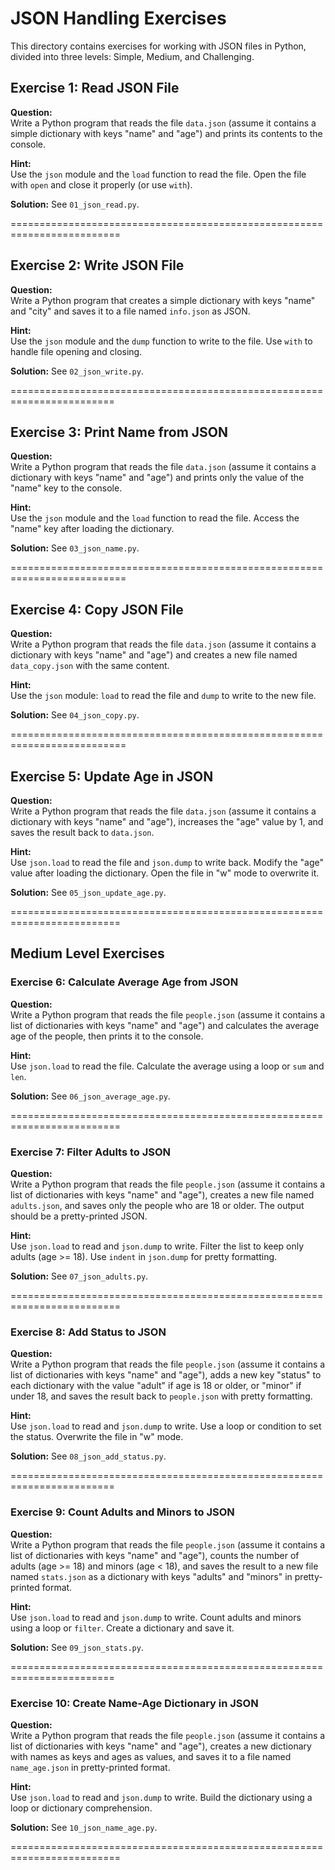 # JSON Handling Exercises
This directory contains exercises for working with JSON files in Python, divided into three levels: Simple, Medium, and Challenging.

## Exercise 1: Read JSON File
**Question:**  
Write a Python program that reads the file `data.json` (assume it contains a simple dictionary with keys "name" and "age") and prints its contents to the console.

**Hint:**  
Use the `json` module and the `load` function to read the file. Open the file with `open` and close it properly (or use `with`).

**Solution:** See `01_json_read.py`.

=========================================================================

## Exercise 2: Write JSON File
**Question:**  
Write a Python program that creates a simple dictionary with keys "name" and "city" and saves it to a file named `info.json` as JSON.

**Hint:**  
Use the `json` module and the `dump` function to write to the file. Use `with` to handle file opening and closing.

**Solution:** See `02_json_write.py`.

========================================================================

## Exercise 3: Print Name from JSON
**Question:**  
Write a Python program that reads the file `data.json` (assume it contains a dictionary with keys "name" and "age") and prints only the value of the "name" key to the console.

**Hint:**  
Use the `json` module and the `load` function to read the file. Access the "name" key after loading the dictionary.

**Solution:** See `03_json_name.py`.

==========================================================================

## Exercise 4: Copy JSON File
**Question:**  
Write a Python program that reads the file `data.json` (assume it contains a dictionary with keys "name" and "age") and creates a new file named `data_copy.json` with the same content.

**Hint:**  
Use the `json` module: `load` to read the file and `dump` to write to the new file.

**Solution:** See `04_json_copy.py`.

==========================================================================

## Exercise 5: Update Age in JSON
**Question:**  
Write a Python program that reads the file `data.json` (assume it contains a dictionary with keys "name" and "age"), increases the "age" value by 1, and saves the result back to `data.json`.

**Hint:**  
Use `json.load` to read the file and `json.dump` to write back. Modify the "age" value after loading the dictionary. Open the file in "w" mode to overwrite it.

**Solution:** See `05_json_update_age.py`.

=========================================================================

## Medium Level Exercises

### Exercise 6: Calculate Average Age from JSON
**Question:**  
Write a Python program that reads the file `people.json` (assume it contains a list of dictionaries with keys "name" and "age") and calculates the average age of the people, then prints it to the console.

**Hint:**  
Use `json.load` to read the file. Calculate the average using a loop or `sum` and `len`.

**Solution:** See `06_json_average_age.py`.

=========================================================================

### Exercise 7: Filter Adults to JSON
**Question:**  
Write a Python program that reads the file `people.json` (assume it contains a list of dictionaries with keys "name" and "age"), creates a new file named `adults.json`, and saves only the people who are 18 or older. The output should be a pretty-printed JSON.

**Hint:**  
Use `json.load` to read and `json.dump` to write. Filter the list to keep only adults (age >= 18). Use `indent` in `json.dump` for pretty formatting.

**Solution:** See `07_json_adults.py`.

=========================================================================

### Exercise 8: Add Status to JSON
**Question:**  
Write a Python program that reads the file `people.json` (assume it contains a list of dictionaries with keys "name" and "age"), adds a new key "status" to each dictionary with the value "adult" if age is 18 or older, or "minor" if under 18, and saves the result back to `people.json` with pretty formatting.

**Hint:**  
Use `json.load` to read and `json.dump` to write. Use a loop or condition to set the status. Overwrite the file in "w" mode.

**Solution:** See `08_json_add_status.py`.

========================================================================

### Exercise 9: Count Adults and Minors to JSON
**Question:**  
Write a Python program that reads the file `people.json` (assume it contains a list of dictionaries with keys "name" and "age"), counts the number of adults (age >= 18) and minors (age < 18), and saves the result to a new file named `stats.json` as a dictionary with keys "adults" and "minors" in pretty-printed format.

**Hint:**  
Use `json.load` to read and `json.dump` to write. Count adults and minors using a loop or `filter`. Create a dictionary and save it.

**Solution:** See `09_json_stats.py`.

========================================================================

### Exercise 10: Create Name-Age Dictionary in JSON
**Question:**  
Write a Python program that reads the file `people.json` (assume it contains a list of dictionaries with keys "name" and "age"), creates a new dictionary with names as keys and ages as values, and saves it to a file named `name_age.json` in pretty-printed format.

**Hint:**  
Use `json.load` to read and `json.dump` to write. Build the dictionary using a loop or dictionary comprehension.

**Solution:** See `10_json_name_age.py`.

=========================================================================

